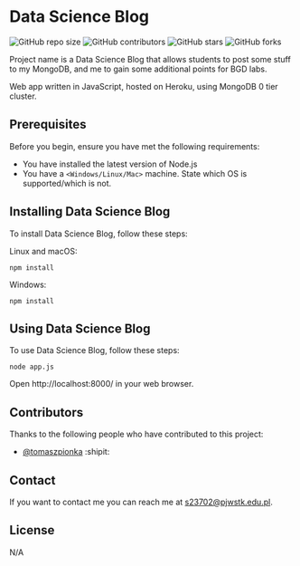 # Data Science Blog

<!--- These are examples. See https://shields.io for others or to customize this set of shields. You might want to include dependencies, project status and licence info here --->
![GitHub repo size](https://img.shields.io/github/repo-size/tomaszpionka/bgd_mongo)
![GitHub contributors](https://img.shields.io/github/contributors/tomaszpionka/bgd_mongo)
![GitHub stars](https://img.shields.io/github/stars/tomaszpionka/bgd_mongo?style=social)
![GitHub forks](https://img.shields.io/github/forks/tomaszpionka/bgd_mongo?style=social)

Project name is a Data Science Blog that allows students to post some stuff to my MongoDB, and me to gain some additional points for BGD labs.

Web app written in JavaScript, hosted on Heroku, using MongoDB 0 tier cluster.

## Prerequisites

Before you begin, ensure you have met the following requirements:
<!--- These are just example requirements. Add, duplicate or remove as required --->
* You have installed the latest version of Node.js
* You have a `<Windows/Linux/Mac>` machine. State which OS is supported/which is not.

## Installing Data Science Blog

To install Data Science Blog, follow these steps:

Linux and macOS:
```
npm install
```

Windows:
```
npm install
```
## Using Data Science Blog

To use Data Science Blog, follow these steps:

```
node app.js
```

Open http://localhost:8000/ in your web browser.

## Contributors

Thanks to the following people who have contributed to this project:

* [@tomaszpionka](https://github.com/tomaszpionka) :shipit:

## Contact

If you want to contact me you can reach me at <s23702@pjwstk.edu.pl>.

## License
<!--- If you're not sure which open license to use see https://choosealicense.com/--->

N/A
